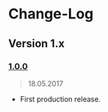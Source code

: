 Change-Log
===============

## Version 1.x ##

### [1.0.0](https://github.com/universum-studios/websocket_adapter/releases/tag/v1.0.0) ###
> 18.05.2017

- First production release.